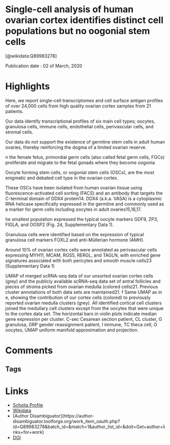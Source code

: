 
Single-cell analysis of human ovarian cortex identifies distinct cell populations but no oogonial stem cells
============================================================================================================
  
  [@wikidata:Q89983278]  
  
Publication date : 02 of March, 2020  

# Highlights
 Here, we report single-cell transcriptomes and cell surface antigen profiles of over 24,000 cells from high quality ovarian cortex samples from 21 patients.

Our data identify transcriptional profiles of six main cell types; oocytes, granulosa cells, immune cells, endothelial cells, perivascular cells, and stromal cells. 

Our data do not support the existence of germline stem cells in adult human ovaries, thereby reinforcing the dogma of a limited ovarian reserve.

n the female fetus, primordial germ cells (also called fetal germ cells, FGCs) proliferate and migrate to the fetal gonads where they become oogonia

Oocyte forming stem cells, or oogonial stem cells (OSCs), are the most enigmatic and debated cell type in the ovarian cortex. 

 These OSCs have been isolated from human ovarian tissue using fluorescence-activated cell sorting (FACS) and an antibody that targets the C-terminal domain of DDX4 protein14. DDX4 (a.k.a. VASA) is a cytoplasmic RNA helicase specifically expressed in the germline and commonly used as a marker for germ cells including oocytes in adult ovaries15,16,17. 

 he smallest population expressed the typical oocyte markers GDF9, ZP3, FIGLA, and OOSP2 (Fig. 2d, Supplementary Data 1).

 Granulosa cells were identified based on the expression of typical granulosa cell markers FOXL2 and anti-Müllerian hormone (AMH).

Around 10% of ovarian cortex cells were annotated as perivascular cells expressing MYH11, MCAM, RGS5, RERGL, and TAGLN, with enriched gene signatures associated with both pericytes and smooth muscle cells23 (Supplementary Data 1)

UMAP of merged scRNA-seq data of our unsorted ovarian cortex cells (grey) and the publicly available scRNA-seq data set of antral follicles and pieces of stroma picked from ovarian medulla (colored cells)21. Previous cluster annotations of both data sets are maintained21. f Same UMAP as in e, showing the contribution of our cortex cells (colored) to previously reported ovarian medulla clusters (grey). All identified cortical cell clusters joined the medullary cell clusters except from the oocytes that were unique to the cortex data set. The horizontal bars in violin plots indicate median gene expression per cluster. C-sec Cesarean section patient, CL cluster, G granulosa, GRP gender reassignment patient, I immune, TC theca cell, O oocytes, UMAP uniform manifold approximation and projection.




# Comments

## Tags

# Links
  
 * [Scholia Profile](https://scholia.toolforge.org/work/Q89983278)  
 * [Wikidata](https://www.wikidata.org/wiki/Q89983278)  
 * [Author Disambiguator](https://author-
disambiguator.toolforge.org/work_item_oauth.php?id=Q89983278&batch_id=&match=1&author_list_id=&doit=Get+author+links+for+work)  
 * [DOI](https://doi.org/10.1038/S41467-020-14936-3)  
